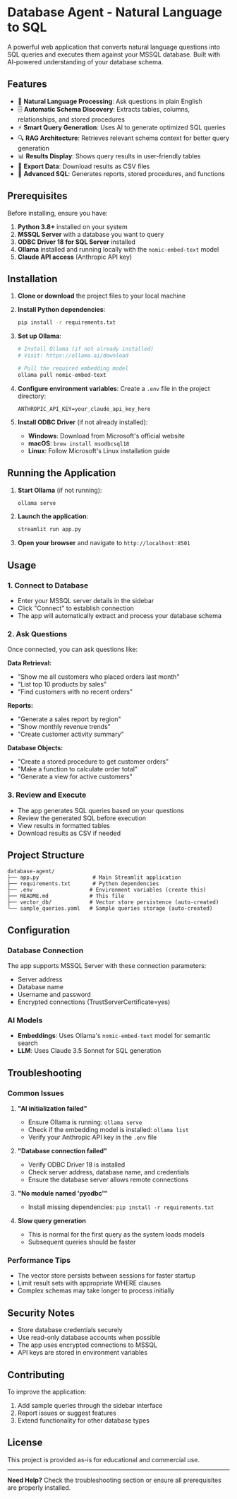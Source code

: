 # Database Agent - Natural Language to SQL

A powerful web application that converts natural language questions into SQL queries and executes them against your MSSQL database. Built with AI-powered understanding of your database schema.

## Features

- 🤖 **Natural Language Processing**: Ask questions in plain English
- 🗄️ **Automatic Schema Discovery**: Extracts tables, columns, relationships, and stored procedures
- ⚡ **Smart Query Generation**: Uses AI to generate optimized SQL queries
- 🔍 **RAG Architecture**: Retrieves relevant schema context for better query generation
- 📊 **Results Display**: Shows query results in user-friendly tables
- 💾 **Export Data**: Download results as CSV files
- 🔧 **Advanced SQL**: Generates reports, stored procedures, and functions

## Prerequisites

Before installing, ensure you have:

1. **Python 3.8+** installed on your system
2. **MSSQL Server** with a database you want to query
3. **ODBC Driver 18 for SQL Server** installed
4. **Ollama** installed and running locally with the `nomic-embed-text` model
5. **Claude API access** (Anthropic API key)

## Installation

1. **Clone or download** the project files to your local machine

2. **Install Python dependencies**:
   ```bash
   pip install -r requirements.txt
   ```

3. **Set up Ollama**:
   ```bash
   # Install Ollama (if not already installed)
   # Visit: https://ollama.ai/download
   
   # Pull the required embedding model
   ollama pull nomic-embed-text
   ```

4. **Configure environment variables**:
   Create a `.env` file in the project directory:
   ```
   ANTHROPIC_API_KEY=your_claude_api_key_here
   ```

5. **Install ODBC Driver** (if not already installed):
   - **Windows**: Download from Microsoft's official website
   - **macOS**: `brew install msodbcsql18`
   - **Linux**: Follow Microsoft's Linux installation guide

## Running the Application

1. **Start Ollama** (if not running):
   ```bash
   ollama serve
   ```

2. **Launch the application**:
   ```bash
   streamlit run app.py
   ```

3. **Open your browser** and navigate to `http://localhost:8501`

## Usage

### 1. Connect to Database
- Enter your MSSQL server details in the sidebar
- Click "Connect" to establish connection
- The app will automatically extract and process your database schema

### 2. Ask Questions
Once connected, you can ask questions like:

**Data Retrieval:**
- "Show me all customers who placed orders last month"
- "List top 10 products by sales"
- "Find customers with no recent orders"

**Reports:**
- "Generate a sales report by region"
- "Show monthly revenue trends"
- "Create customer activity summary"

**Database Objects:**
- "Create a stored procedure to get customer orders"
- "Make a function to calculate order total"
- "Generate a view for active customers"

### 3. Review and Execute
- The app generates SQL queries based on your questions
- Review the generated SQL before execution
- View results in formatted tables
- Download results as CSV if needed

## Project Structure

```
database-agent/
├── app.py                 # Main Streamlit application
├── requirements.txt       # Python dependencies
├── .env                  # Environment variables (create this)
├── README.md             # This file
├── vector_db/            # Vector store persistence (auto-created)
└── sample_queries.yaml   # Sample queries storage (auto-created)
```

## Configuration

### Database Connection
The app supports MSSQL Server with these connection parameters:
- Server address
- Database name
- Username and password
- Encrypted connections (TrustServerCertificate=yes)

### AI Models
- **Embeddings**: Uses Ollama's `nomic-embed-text` model for semantic search
- **LLM**: Uses Claude 3.5 Sonnet for SQL generation

## Troubleshooting

### Common Issues

1. **"AI initialization failed"**
   - Ensure Ollama is running: `ollama serve`
   - Check if the embedding model is installed: `ollama list`
   - Verify your Anthropic API key in the `.env` file

2. **"Database connection failed"**
   - Verify ODBC Driver 18 is installed
   - Check server address, database name, and credentials
   - Ensure the database server allows remote connections

3. **"No module named 'pyodbc'"**
   - Install missing dependencies: `pip install -r requirements.txt`

4. **Slow query generation**
   - This is normal for the first query as the system loads models
   - Subsequent queries should be faster

### Performance Tips

- The vector store persists between sessions for faster startup
- Limit result sets with appropriate WHERE clauses
- Complex schemas may take longer to process initially

## Security Notes

- Store database credentials securely
- Use read-only database accounts when possible
- The app uses encrypted connections to MSSQL
- API keys are stored in environment variables

## Contributing

To improve the application:
1. Add sample queries through the sidebar interface
2. Report issues or suggest features
3. Extend functionality for other database types

## License

This project is provided as-is for educational and commercial use.

---

**Need Help?** Check the troubleshooting section or ensure all prerequisites are properly installed.
